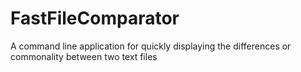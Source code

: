 # FastFileComparator
A command line application for quickly displaying the differences or commonality between two text files
